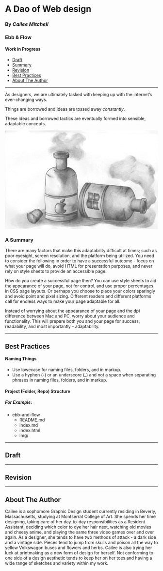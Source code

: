 # A Dao of Web design
### By *Cailee Mitchell*

### Ebb & Flow
#### Work in Progress

 - [Draft](#draft)
 - [Summary](#a-summary)
 - [Revision](#revision)
 - [Best Practices](#best-practices)
 - [About The Author](#about-the-author)

- - -

As designers, we are ultimately tasked with keeping up with the internet’s ever-changing ways.

Things are borrowed and ideas are tossed away *constantly*. 

These ideas and borrowed tactics are eventually formed into sensible, adaptable concepts.

![hero image](img/img.jpg)

### A Summary

  There are many factors that make this adaptability difficult at times; such as poor eyesight, screen resolution, and the platform being utilized. You need to consider the following in order to have a successful outcome - focus on what your page will do, avoid HTML for presentation purposes, and never rely on style sheets to provide an accessible page.
  
  How do you create a successful page then? You can use style sheets to aid the appearance of your page, not for control, and use proper percentages in CSS page layouts. Or perhaps you choose to place your colors sparingly and avoid point and pixel sizing. Different readers and different platforms call for endless ways to make your page adaptable for all.
  
  Instead of worrying about the appearance of your page and the dpi difference between Mac and PC, worry about your audience and functionality. This will prepare both you and your page for success, readability, and most importantly - adaptability.

- - -

## Best Practices

#### Naming Things

- Use lowecase for naming files, folders, and in markup.
- Use a hyphen (-) or an underscore (_) and not a space when separating phrases in naming files, folders, and in markup.

#### Project (Folder, Repo) Structure

##### For Example:
- ebb-and-flow
  - README.md
  - index.md
  - index.html
  - img/

- - -

## Draft

- - -

## Revision

- - - 

## About The Author

Cailee is a sophomore Graphic Design student currently residing in Beverly, Massachusetts, studying at Montserrat College of Art. She spends her time designing, taking care of her day-to-day responsibilities as a Resident Assistant, deciding which color to dye her hair next, watching old movies and cheesy anime, and playing the same three video games over and over again. As a designer, she tends to have two methods of attack - a dark side and a vintage side. Pieces tend to jump from skulls and poison all the way to yellow Volkswagon buses and flowers and herbs. Cailee is also trying her luck at printmaking as a new form of design for herself. Not conforming to one side of a design aesthetic tends to keep her on her toes and having a wide range of sketches and variety within my work. 
